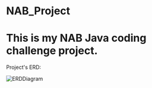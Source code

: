 # NAB_Project
This is my NAB Java coding challenge project.
=====================================================================
Project's ERD:



![ERDDiagram](https://user-images.githubusercontent.com/51369830/119114584-7cdde900-ba50-11eb-9f9e-cc6d01522706.jpg)
